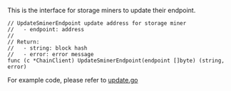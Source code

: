 This is the interface for storage miners to update their endpoint.

```golang
// UpdateSminerEndpoint update address for storage miner
//   - endpoint: address
//
// Return:
//   - string: block hash
//   - error: error message
func (c *ChainClient) UpdateSminerEndpoint(endpoint []byte) (string, error)
```

For example code, please refer to [update.go](https://github.com/CESSProject/cess-miner/blob/main/cmd/console/update.go)